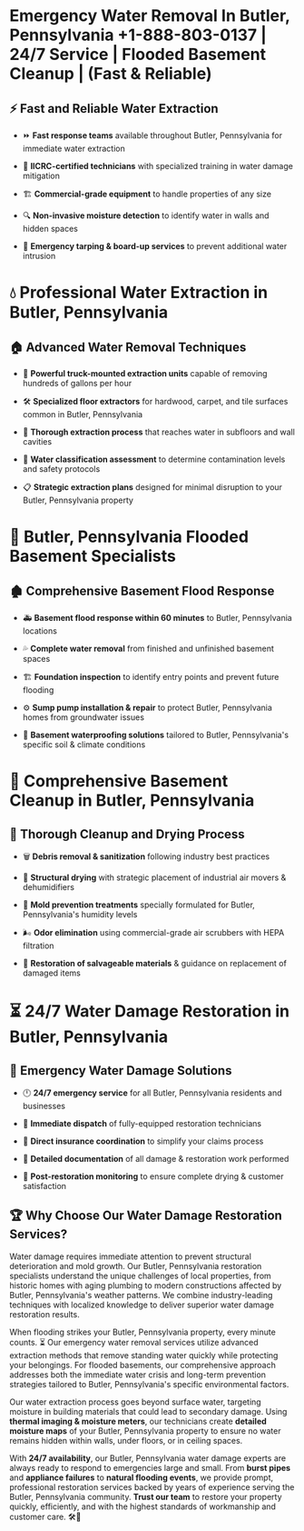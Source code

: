 # Emergency Water Removal In Butler, Pennsylvania +1-888-803-0137 | 24/7 Service | Flooded Basement Cleanup | (Fast & Reliable)  

## ⚡ Fast and Reliable Water Extraction  
- ⏩ **Fast response teams** available throughout Butler, Pennsylvania for immediate water extraction  
- 🏅 **IICRC-certified technicians** with specialized training in water damage mitigation  
- 🏗️ **Commercial-grade equipment** to handle properties of any size  
- 🔍 **Non-invasive moisture detection** to identify water in walls and hidden spaces  
- 🛑 **Emergency tarping & board-up services** to prevent additional water intrusion  

# 💧 Professional Water Extraction in Butler, Pennsylvania  

## 🏠 Advanced Water Removal Techniques  
- 🚛 **Powerful truck-mounted extraction units** capable of removing hundreds of gallons per hour  
- 🛠️ **Specialized floor extractors** for hardwood, carpet, and tile surfaces common in Butler, Pennsylvania  
- 📏 **Thorough extraction process** that reaches water in subfloors and wall cavities  
- 🧪 **Water classification assessment** to determine contamination levels and safety protocols  
- 📋 **Strategic extraction plans** designed for minimal disruption to your Butler, Pennsylvania property  

# 🌊 Butler, Pennsylvania Flooded Basement Specialists  

## 🏚️ Comprehensive Basement Flood Response  
- 🚑 **Basement flood response within 60 minutes** to Butler, Pennsylvania locations  
- 💦 **Complete water removal** from finished and unfinished basement spaces  
- 🏗️ **Foundation inspection** to identify entry points and prevent future flooding  
- ⚙️ **Sump pump installation & repair** to protect Butler, Pennsylvania homes from groundwater issues  
- 🌱 **Basement waterproofing solutions** tailored to Butler, Pennsylvania's specific soil & climate conditions  

# 🧹 Comprehensive Basement Cleanup in Butler, Pennsylvania  

## 🔄 Thorough Cleanup and Drying Process  
- 🗑️ **Debris removal & sanitization** following industry best practices  
- 💨 **Structural drying** with strategic placement of industrial air movers & dehumidifiers  
- 🦠 **Mold prevention treatments** specially formulated for Butler, Pennsylvania's humidity levels  
- 🌬️ **Odor elimination** using commercial-grade air scrubbers with HEPA filtration  
- 🔧 **Restoration of salvageable materials** & guidance on replacement of damaged items  

# ⏳ 24/7 Water Damage Restoration in Butler, Pennsylvania  

## 🚀 Emergency Water Damage Solutions  
- 🕛 **24/7 emergency service** for all Butler, Pennsylvania residents and businesses  
- 🚒 **Immediate dispatch** of fully-equipped restoration technicians  
- 🏦 **Direct insurance coordination** to simplify your claims process  
- 📜 **Detailed documentation** of all damage & restoration work performed  
- 🔎 **Post-restoration monitoring** to ensure complete drying & customer satisfaction  

## 🏆 Why Choose Our Water Damage Restoration Services?  
Water damage requires immediate attention to prevent structural deterioration and mold growth. Our Butler, Pennsylvania restoration specialists understand the unique challenges of local properties, from historic homes with aging plumbing to modern constructions affected by Butler, Pennsylvania's weather patterns. We combine industry-leading techniques with localized knowledge to deliver superior water damage restoration results.  

When flooding strikes your Butler, Pennsylvania property, every minute counts. ⏳ Our emergency water removal services utilize advanced extraction methods that remove standing water quickly while protecting your belongings. For flooded basements, our comprehensive approach addresses both the immediate water crisis and long-term prevention strategies tailored to Butler, Pennsylvania's specific environmental factors.  

Our water extraction process goes beyond surface water, targeting moisture in building materials that could lead to secondary damage. Using **thermal imaging & moisture meters**, our technicians create **detailed moisture maps** of your Butler, Pennsylvania property to ensure no water remains hidden within walls, under floors, or in ceiling spaces.  

With **24/7 availability**, our Butler, Pennsylvania water damage experts are always ready to respond to emergencies large and small. From **burst pipes** and **appliance failures** to **natural flooding events**, we provide prompt, professional restoration services backed by years of experience serving the Butler, Pennsylvania community. **Trust our team** to restore your property quickly, efficiently, and with the highest standards of workmanship and customer care. 🛠️💪  
